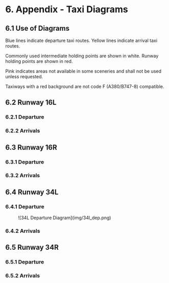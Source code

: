 # 6. Appendix - Taxi Diagrams
## 6.1 Use of Diagrams
Blue lines indicate departure taxi routes. Yellow lines indicate arrival taxi routes.

Commonly used intermediate holding points are shown in white. Runway holding points are shown in red.

Pink indicates areas not available in some sceneries and shall not be used unless requested.

Taxiways with a red background are not code F (A380/B747-8) compatible.

## 6.2 Runway 16L
### 6.2.1 Departure


### 6.2.2 Arrivals


## 6.3 Runway 16R
### 6.3.1 Departure


### 6.3.2 Arrivals


## 6.4 Runway 34L
### 6.4.1 Departure
<figure markdown>
![34L Departure Diagram](img/34l_dep.png)
</figure>

### 6.4.2 Arrivals


## 6.5 Runway 34R
### 6.5.1 Departure


### 6.5.2 Arrivals

